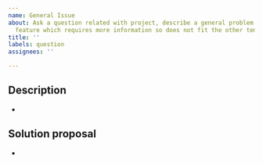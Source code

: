 ```yaml
---
name: General Issue
about: Ask a question related with project, describe a general problem or lack of
  feature which requires more information so does not fit the other templates
title: ''
labels: question
assignees: ''

---
```


<!--- Provide a more detailed introduction to the issue itself, why is is a problem -->
## Description

-

<!--- Provide a more detailed solution or general idea what steps should be made to resolve it -->
## Solution proposal

-
